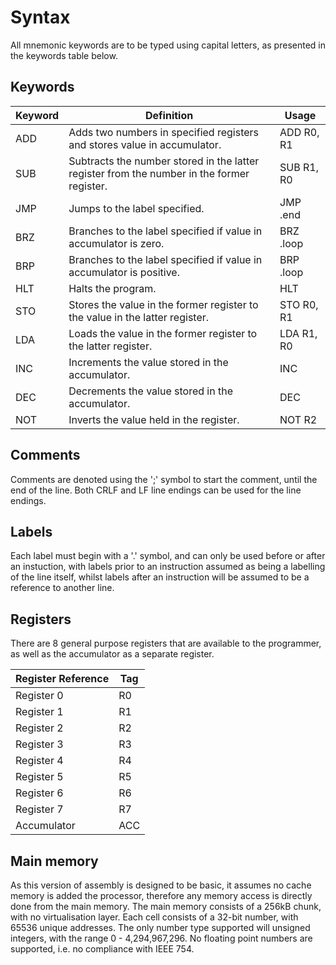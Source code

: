 # Syntax

All mnemonic keywords are to be typed using capital letters, as presented in the keywords table below.

## Keywords
| Keyword | Definition                                                                                 | Usage      |
|---------|--------------------------------------------------------------------------------------------|------------|
| ADD     | Adds two numbers in specified registers and stores value in accumulator.                   | ADD R0, R1 |
| SUB     | Subtracts the number stored in the latter register from the number in the former register. | SUB R1, R0 |
| JMP     | Jumps to the label specified.                                                              | JMP .end   |
| BRZ     | Branches to the label specified if value in accumulator is zero.                           | BRZ .loop  |
| BRP     | Branches to the label specified if value in accumulator is positive.                       | BRP .loop  |
| HLT     | Halts the program.                                                                         | HLT        |
| STO     | Stores the value in the former register to the value in the latter register.               | STO R0, R1 |
| LDA     | Loads the value in the former register to the latter register.                             | LDA R1, R0 |
| INC     | Increments the value stored in the accumulator.                                            | INC        |
| DEC     | Decrements the value stored in the accumulator.                                            | DEC        |
| NOT     | Inverts the value held in the register.                                                    | NOT R2     |


## Comments
Comments are denoted using the ';' symbol to start the comment, until the end of the line. Both CRLF and LF line endings
can be used for the line endings.

## Labels
Each label must begin with a '.' symbol, and can only be used before or after an instuction, with labels prior to an instruction assumed
as being a labelling of the line itself, whilst labels after an instruction will be assumed to be a reference to another line.

## Registers
There are 8 general purpose registers that are available to the programmer, as well as the accumulator as a separate register.

| Register Reference | Tag |
| ------------------ | --- |
| Register 0         | R0  |
| Register 1         | R1  |
| Register 2         | R2  |
| Register 3         | R3  |
| Register 4         | R4  |
| Register 5         | R5  |
| Register 6         | R6  |
| Register 7         | R7  |
| Accumulator        | ACC |

## Main memory

As this version of assembly is designed to be basic, it assumes no cache memory is added the processor, therefore any memory access is directly done from the main memory.
The main memory consists of a 256kB chunk, with no virtualisation layer. Each cell consists of a 32-bit number, with 65536 unique addresses.
The only number type supported will unsigned integers, with the range 0 - 4,294,967,296. No floating point numbers are supported, i.e. no compliance with IEEE 754.
